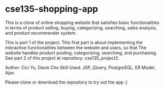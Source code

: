 # cse135-shopping-app
This is a clone of online shopping website that satisfies basic functionalities in terms of product selling, buying, categorizing, searching, sales analysis, and product recommender system.

This is part 1 of the project. This first part is about implementing the interactive functionalities between the website and users, so that The website handles product posting, categorizing, searching, and purchasing. See part 2 of this project at repository: cse135_project2.

Author: Cici Yu, Davis Cho
Skill Used: JSP, jQuery, PostgreSQL, ER Model, Ajax.

Please clone or download the repository to try out the app :)
